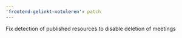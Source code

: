```yaml
---
'frontend-gelinkt-notuleren': patch
---
```


Fix detection of published resources to disable deletion of meetings
